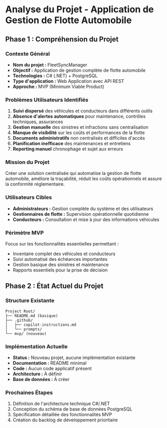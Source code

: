 # Analyse du Projet - Application de Gestion de Flotte Automobile

## Phase 1 : Compréhension du Projet

### Contexte Général
- **Nom du projet :** FleetSyncManager
- **Objectif :** Application de gestion complète de flotte automobile
- **Technologies :** C# (.NET) + PostgreSQL
- **Type d'application :** Web Application avec API REST
- **Approche :** MVP (Minimum Viable Product)

### Problèmes Utilisateurs Identifiés
1. **Suivi dispersé** des véhicules et conducteurs dans différents outils
2. **Absence d'alertes automatiques** pour maintenance, contrôles techniques, assurances
3. **Gestion manuelle** des sinistres et infractions sans centralisation
4. **Manque de visibilité** sur les coûts et performances de la flotte
5. **Documents administratifs** non centralisés et difficiles d'accès
6. **Planification inefficace** des maintenances et entretiens
7. **Reporting manuel** chronophage et sujet aux erreurs

### Mission du Projet
Créer une solution centralisée qui automatise la gestion de flotte automobile, améliore la traçabilité, réduit les coûts opérationnels et assure la conformité réglementaire.

### Utilisateurs Cibles
- **Administrateurs :** Gestion complète du système et des utilisateurs
- **Gestionnaires de flotte :** Supervision opérationnelle quotidienne
- **Conducteurs :** Consultation et mise à jour des informations véhicules

### Périmètre MVP
Focus sur les fonctionnalités essentielles permettant :
- Inventaire complet des véhicules et conducteurs
- Suivi automatisé des échéances importantes
- Gestion basique des sinistres et maintenance
- Rapports essentiels pour la prise de décision

## Phase 2 : État Actuel du Projet

### Structure Existante
```
Project Root/
├── README.md (basique)
├── .github/
│   ├── copilot-instructions.md
│   └── prompts/
└── mvp/ (nouveau)
```

### Implémentation Actuelle
- **Status :** Nouveau projet, aucune implémentation existante
- **Documentation :** README minimal
- **Code :** Aucun code applicatif présent
- **Architecture :** À définir
- **Base de données :** À créer

### Prochaines Étapes
1. Définition de l'architecture technique C#/.NET
2. Conception du schéma de base de données PostgreSQL
3. Spécification détaillée des fonctionnalités MVP
4. Création du backlog de développement prioritaire

